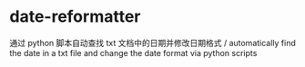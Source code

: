 # date-reformatter
通过 python 脚本自动查找 txt 文档中的日期并修改日期格式 / automatically find the date in a txt file and change the date format via python scripts
